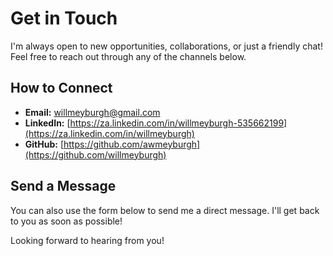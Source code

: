 # Get in Touch

I'm always open to new opportunities, collaborations, or just a friendly chat! Feel free to reach out through any of the channels below.

## How to Connect

*   **Email:** [willmeyburgh@gmail.com](mailto:willmeyburgh@gmail.com)
*   **LinkedIn:** [https://za.linkedin.com/in/willmeyburgh-535662199](https://za.linkedin.com/in/willmeyburgh)
*   **GitHub:** [https://github.com/awmeyburgh](https://github.com/willmeyburgh)

## Send a Message

You can also use the form below to send me a direct message. I'll get back to you as soon as possible!

<ContactForm/>

Looking forward to hearing from you!

